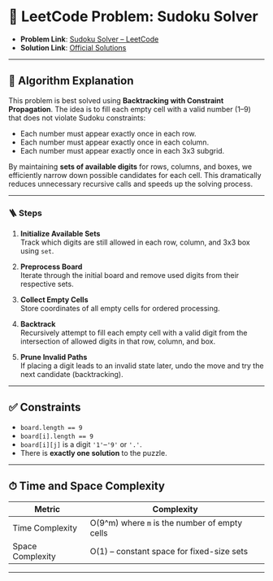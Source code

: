 # 🧩 LeetCode Problem: Sudoku Solver

- **Problem Link**: [Sudoku Solver – LeetCode](https://leetcode.com/problems/sudoku-solver/)
- **Solution Link**: [Official Solutions](https://leetcode.com/problems/sudoku-solver/solutions/)

---

## 🧠 Algorithm Explanation

This problem is best solved using **Backtracking with Constraint Propagation**. The idea is to fill each empty cell with a valid number (1–9) that does not violate Sudoku constraints:

- Each number must appear exactly once in each row.
- Each number must appear exactly once in each column.
- Each number must appear exactly once in each 3x3 subgrid.

By maintaining **sets of available digits** for rows, columns, and boxes, we efficiently narrow down possible candidates for each cell. This dramatically reduces unnecessary recursive calls and speeds up the solving process.

---

### 🪜 Steps

1. **Initialize Available Sets**  
   Track which digits are still allowed in each row, column, and 3x3 box using `set`.

2. **Preprocess Board**  
   Iterate through the initial board and remove used digits from their respective sets.

3. **Collect Empty Cells**  
   Store coordinates of all empty cells for ordered processing.

4. **Backtrack**  
   Recursively attempt to fill each empty cell with a valid digit from the intersection of allowed digits in that row, column, and box.

5. **Prune Invalid Paths**  
   If placing a digit leads to an invalid state later, undo the move and try the next candidate (backtracking).

---

## ✅ Constraints

- `board.length == 9`
- `board[i].length == 9`
- `board[i][j]` is a digit `'1'`–`'9'` or `'.'`.
- There is **exactly one solution** to the puzzle.

---

## ⏱ Time and Space Complexity

| Metric            | Complexity                                |
|-------------------|--------------------------------------------|
| Time Complexity   | O(9^m) where `m` is the number of empty cells |
| Space Complexity  | O(1) – constant space for fixed-size sets |

---
